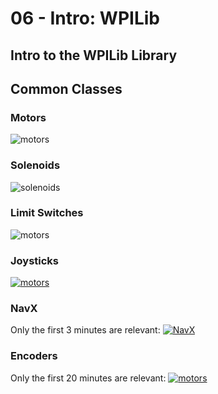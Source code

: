 # 06 - Intro: WPILib

## Intro to the WPILib Library

## Common Classes

### Motors

![[motors](https://img.youtube.com/vi/EUGis3jkd0M/default.jpg)](https://www.youtube.com/watch?v=EUGis3jkd0M)

### Solenoids

![[solenoids](https://img.youtube.com/vi/52HhOHwS1X8/default.jpg)](https://www.youtube.com/watch?v=52HhOHwS1X8)

### Limit Switches

![[motors](https://img.youtube.com/vi/EUGis3jkd0M/default.jpg)](https://www.youtube.com/watch?v=EUGis3jkd0M)

### Joysticks

[![motors](https://img.youtube.com/vi/EUGis3jkd0M/default.jpg)](https://www.youtube.com/watch?v=EUGis3jkd0M)

### NavX

Only the first 3 minutes are relevant:
[![NavX](https://img.youtube.com/vi/nIu_qXKjqbU/default.jpg)](https://www.youtube.com/watch?v=nIu_qXKjqbU)

### Encoders

Only the first 20 minutes are relevant:
[![motors](https://img.youtube.com/vi/JDbronOFiq4/default.jpg)](https://www.youtube.com/watch?v=JDbronOFiq4)
